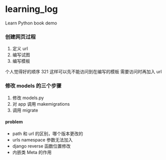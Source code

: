 # learning_log
Learn Python book demo

### 创建网页过程

1. 定义 url
2. 编写试图
3. 编写模板

个人觉得好的顺序 321 这样可以先不能访问到在编写的模板 需要访问时再加入 url

### 修改 models 的三个步骤
1. 修改 models.py
2. 对 app 调用 makemigrations
3. 调用 migrate

#### problem 

- path 和 url 的区别，哪个版本更改的
- urls namespace 参数无法加入
- django reverse 函数位置修改
- 内嵌类 Meta 的作用
